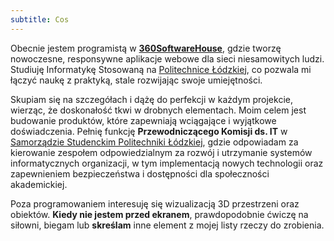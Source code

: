 ```yaml
---
subtitle: Cos
---
```


Obecnie jestem programistą w **[360SoftwareHouse](https://360softwarehouse.com)**, gdzie tworzę nowoczesne, responsywne aplikacje webowe dla sieci niesamowitych ludzi. Studiuję Informatykę Stosowaną na [Politechnice Łódzkiej](https://ftims.p.lodz.pl), co pozwala mi łączyć naukę z praktyką, stale rozwijając swoje umiejętności.

Skupiam się na szczegółach i dążę do perfekcji w każdym projekcie, wierząc, że doskonałość tkwi w drobnych elementach. Moim celem jest budowanie produktów, które zapewniają wciągające i wyjątkowe doświadczenia.
Pełnię funkcję **Przewodniczącego Komisji ds. IT** w [Samorządzie Studenckim Politechniki Łódzkiej](https://samorzad.p.lodz.pl), gdzie odpowiadam za kierowanie zespołem odpowiedzialnym za rozwój i utrzymanie systemów informatycznych organizacji, w tym implementacją nowych technologii oraz zapewnieniem bezpieczeństwa i dostępności dla społeczności akademickiej.

Poza programowaniem interesuję się wizualizacją 3D przestrzeni oraz obiektów.
**Kiedy nie jestem przed ekranem**, prawdopodobnie ćwiczę na siłowni, biegam lub **skreślam** inne element z mojej listy rzeczy do zrobienia.
